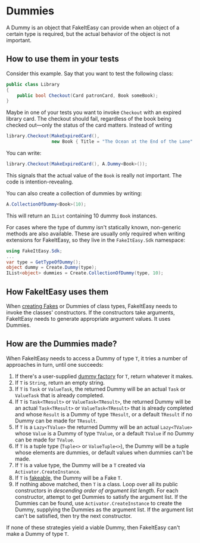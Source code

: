 # Dummies

A Dummy is an object that FakeItEasy can provide when an object of a
certain type is required, but the actual behavior of the object is not
important.

## How to use them in your tests

Consider this example. Say that you want to test the following class:

```csharp
public class Library
{
    public bool Checkout(Card patronCard, Book someBook);
}
```

Maybe in one of your tests you want to invoke `Checkout` with an
expired library card. The checkout should fail, regardless of the book
being checked out&mdash;only the status of the card matters. Instead
of writing

```csharp
library.Checkout(MakeExpiredCard(),
                 new Book { Title = "The Ocean at the End of the Lane" } );
```

You can write:

```csharp
library.Checkout(MakeExpiredCard(), A.Dummy<Book>());
```

This signals that the actual value of the `Book` is really not
important. The code is intention-revealing.

You can also create a collection of dummies by writing:

```csharp
A.CollectionOfDummy<Book>(10);
```

This will return an `IList` containing 10 dummy `Book` instances.

For cases where the type of dummy isn't statically known, non-generic methods are also available. These are usually only required when writing extensions for FakeItEasy, so they live in the `FakeItEasy.Sdk` namespace:
```csharp
using FakeItEasy.Sdk;
...
var type = GetTypeOfDummy();
object dummy = Create.Dummy(type);
IList<object> dummies = Create.CollectionOfDummy(type, 10);
```

## How FakeItEasy uses them

When [creating Fakes](creating-fakes.md) or Dummies of class types,
FakeItEasy needs to invoke the classes' constructors. If the
constructors take arguments, FakeItEasy needs to generate appropriate
argument values. It uses Dummies.

## How are the Dummies made?

When FakeItEasy needs to access a Dummy of type `T`, it tries a number
of approaches in turn, until one succeeds:

1. If there's a user-supplied
  [dummy factory](custom-dummy-creation.md) for `T`,
  return whatever it makes.
1. If `T` is `String`, return an empty string.
1. If `T` is `Task` or `ValueTask`, the returned Dummy will be an actual `Task` or `ValueTask`
   that is already completed.
1. If `T` is `Task<TResult>` or `ValueTask<TResult>`, the returned Dummy will be an actual
  `Task<TResult>` or `ValueTask<TResult>` that is already completed and whose `Result` is a
  Dummy of type `TResult`, or a default `TResult` if no  Dummy can be made for `TResult`.
1. If `T` is a `Lazy<TValue>` the returned Dummy will be an actual
  `Lazy<TValue>` whose `Value` is a Dummy of type
  `TValue`, or a default `TValue` if no Dummy can be made
  for `TValue`.
1. If `T` is a tuple type (`Tuple<>` or `ValueTuple<>`), the Dummy will
be a tuple whose elements are dummies, or default values when dummies
can't be made.
1. If `T` is a value type, the Dummy will be a `T` created via
  `Activator.CreateInstance`.
1. If `T` is [fakeable](what-can-be-faked.md), the Dummy will be a
  Fake `T`.
1. If nothing above matched, then `T` is a class. Loop over all its
  public constructors in _descending order of argument list length_.
  For each constructor, attempt to get Dummies to satisfy the argument
  list. If the Dummies can be found, use `Activator.CreateInstance` to
  create the Dummy, supplying the Dummies as the argument list. If the
  argument list can't be satisfied, then try the next constructor.

If none of these strategies yield a viable Dummy, then FakeItEasy
can't make a Dummy of type `T`.
